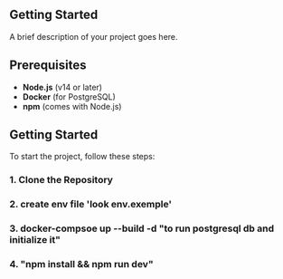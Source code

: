 

## Getting Started


A brief description of your project goes here.

## Prerequisites

- **Node.js** (v14 or later)
- **Docker** (for PostgreSQL)
- **npm** (comes with Node.js)

## Getting Started

To start the project, follow these steps:

### 1. Clone the Repository
### 2. create env file 'look env.exemple'
### 3. docker-compsoe up --build -d "to run postgresql db and initialize it"
### 4. "npm install && npm run dev"
 
